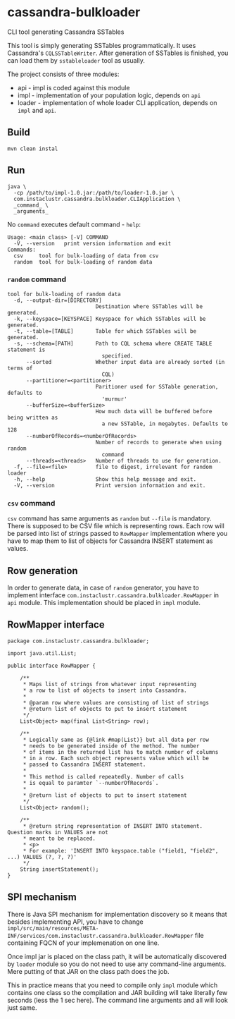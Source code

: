 # cassandra-bulkloader
CLI tool generating Cassandra SSTables

This tool is simply generating SSTables programmatically. It uses Cassandra's `CQLSSTableWriter`. 
After generation of SSTables is finished, you can load them by `sstableloader` tool as usually.

The project consists of three modules:

* api - impl is coded against this module
* impl - implementation of your population logic, depends on `api`
* loader - implementation of whole loader CLI application, depends on `impl` and `api`.

## Build 

`mvn clean instal`

## Run

```
java \
  -cp /path/to/impl-1.0.jar:/path/to/loader-1.0.jar \
  com.instaclustr.cassandra.bulkloader.CLIApplication \
  _command_ \
  _arguments_
```

No `command` executes default command - `help`:

```
Usage: <main class> [-V] COMMAND
  -V, --version   print version information and exit
Commands:
  csv     tool for bulk-loading of data from csv
  random  tool for bulk-loading of random data
```

### `random` command
```
tool for bulk-loading of random data
  -d, --output-dir=[DIRECTORY]
                            Destination where SSTables will be generated.
  -k, --keyspace=[KEYSPACE] Keyspace for which SSTables will be generated.
  -t, --table=[TABLE]       Table for which SSTables will be generated.
  -s, --schema=[PATH]       Path to CQL schema where CREATE TABLE statement is
                              specified.
      --sorted              Whether input data are already sorted (in terms of
                              CQL)
      --partitioner=<partitioner>
                            Paritioner used for SSTable generation, defaults to
                              'murmur'
      --bufferSize=<bufferSize>
                            How much data will be buffered before being written as
                              a new SSTable, in megabytes. Defaults to 128
      --numberOfRecords=<numberOfRecords>
                            Number of records to generate when using random
                              command
      --threads=<threads>   Number of threads to use for generation.
  -f, --file=<file>         file to digest, irrelevant for random loader
  -h, --help                Show this help message and exit.
  -V, --version             Print version information and exit.
```

### `csv` command

`csv` command has same arguments as `random` but `--file` is mandatory. There is supposed to be CSV file which 
is representing rows. Each row will be parsed into list of strings passed to `RowMapper` implementation where you 
have to map them to list of objects for Cassandra INSERT statement as values.

## Row generation

In order to generate data, in case of `random` generator, you have to implement interface 
`com.instaclustr.cassandra.bulkloader.RowMapper` in `api` module. This implementation should 
be placed in `impl` module.

## RowMapper interface

```
package com.instaclustr.cassandra.bulkloader;

import java.util.List;

public interface RowMapper {

    /**
     * Maps list of strings from whatever input representing
     * a row to list of objects to insert into Cassandra.
     *
     * @param row where values are consisting of list of strings
     * @return list of objects to put to insert statement
     */
    List<Object> map(final List<String> row);

    /**
     * Logically same as {@link #map(List)} but all data per row
     * needs to be generated inside of the method. The number
     * of items in the returned list has to match number of columns
     * in a row. Each such object represents value which will be
     * passed to Cassandra INSERT statement.
     *
     * This method is called repeatedly. Number of calls
     * is equal to paramter `--numberOfRecords`.
     *
     * @return list of objects to put to insert statement
     */
    List<Object> random();

    /**
     * @return string representation of INSERT INTO statement. Question marks in VALUES are not
     * meant to be replaced.
     * <p>
     * For example: 'INSERT INTO keyspace.table ("field1, "field2", ...) VALUES (?, ?, ?)'
     */
    String insertStatement();
}

```

## SPI mechanism

There is Java SPI mechanism for implementation discovery so it means that besides implementing API,
you have to change `impl/src/main/resources/META-INF/services/com.instaclustr.cassandra.bulkloader.RowMapper` 
file containing FQCN of your implemenation on one line.

Once impl jar is placed on the class path, it will be automatically discovered by `loader` module so 
you do not need to use any command-line arguments. Mere putting of that JAR on the class path does the job.

This in practice means that you need to compile only `impl` module which contains one class so the compilation 
and JAR building will take literally few seconds (less the 1 sec here). The command line arguments and all will look 
just same.
